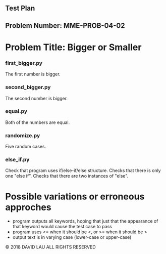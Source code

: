 Test Plan
---------
Problem Number: MME-PROB-04-02
------------------------------

Problem Title: Bigger or Smaller
================================

### first_bigger.py

The first number is bigger.

### second_bigger.py

The second number is bigger.

### equal.py

Both of the numbers are equal.

### randomize.py

Five random cases.

### else_if.py

Check that program uses if/else-if/else structure. Checks that there is only one "else if". Checks that there are two instances of "else".

# Possible variations or erroneous approches

* program outputs all keywords, hoping that just that the appearance of that keyword would cause the test case to pass
* program uses <= when it should be <, or >= when it should be >
* output text is in varying case (lower-case or upper-case)

© 2018 DAVID LAU ALL RIGHTS RESERVED
